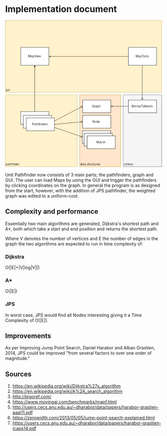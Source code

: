 # Implementation document
![Image of Unit Pathfinder UML Diagram](https://github.com/jompero/unit_pathfinder_tira/blob/master/Documentation/Resources/UML.jpg)
  
Unit Pathfinder now consists of 3 main parts; the pathfinders, graph and GUI. The user can load Maps by using the GUI and trigger the pathfinders by clicking coordinates on the graph. In general the program is as designed from the start, however, with the addition of JPS pathfinder, the weighted graph was edited to a uniform-cost.

## Complexity and performance
Essentially two main algorithms are generated, Dijkstra's shortest path and A*, both which take a start and end position and returns the shortest path.
  
Where V denotes the number of vertices and E the number of edges in the graph the two algorithms are expected to run in time complexity of:

### Dijkstra
O(|E|+|V|log|V||)
### A*
O(|E|)
### JPS
In worst case, JPS would find all Nodes interesting giving it a Time Complexity of O(|E|).

## Improvements
As per Improving Jump Point Search, Daniel Harabor and Alban Grastien, 2014, JPS could be improved "from several factors to over one order of magnitude."

## Sources
 1. https://en.wikipedia.org/wiki/Dijkstra%27s_algorithm
 1. https://en.wikipedia.org/wiki/A%2A_search_algorithm
 1. http://bigoref.com/
 1. https://www.movingai.com/benchmarks/mapf.html
 1. http://users.cecs.anu.edu.au/~dharabor/data/papers/harabor-grastien-aaai11.pdf
 1. https://zerowidth.com/2013/05/05/jump-point-search-explained.html
 1. https://users.cecs.anu.edu.au/~dharabor/data/papers/harabor-grastien-icaps14.pdf
